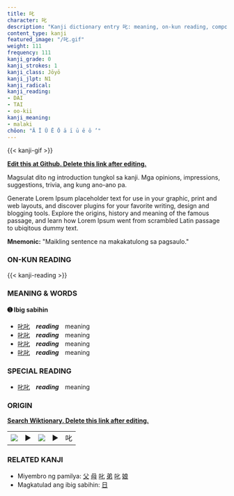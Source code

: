 ```yaml
---
title: 叱
character: 叱
description: "Kanji dictionary entry 叱: meaning, on-kun reading, compounds, origin, related kanji"
content_type: kanji
featured_image: "/叱.gif"
weight: 111
frequency: 111
kanji_grade: 0
kanji_strokes: 1
kanji_class: Jōyō
kanji_jlpt: N1
kanji_radical: 
kanji_reading: 
- DAI
- TAI
- oo-kii
kanji_meaning:
- malaki
chōon: "Ā Ī Ū Ē Ō ā ī ū ē ō ’"
---
```

[//]: # (Don't edit the line below. Kanji animated GIF code is automatically generated.)
{{< kanji-gif >}}

[//]: # (Edit below this line.)

**[Edit this at Github. Delete this link after editing.](https://github.com/tim0g/tim/tree/main/content/kanji/叱/index.md)**

Magsulat dito ng introduction tungkol sa kanji. Mga opinions, impressions, suggestions, trivia, ang kung ano-ano pa.

Generate Lorem Ipsum placeholder text for use in your graphic, print and web layouts, and discover plugins for your favorite writing, design and blogging tools. Explore the origins, history and meaning of the famous passage, and learn how Lorem Ipsum went from scrambled Latin passage to ubiqitous dummy text.
 
**Mnemonic:** "Maikling sentence na makakatulong sa pagsaulo."

### ON-KUN READING

[//]: # (Don't edit the line below. ON-KUN READING code is automatically generated.)
{{< kanji-reading >}}

### MEANING & WORDS

#### ➊ **Ibig sabihin**
  - [叱](../叱)[叱](../叱)　***reading***　meaning
  - [叱](../叱)[叱](../叱)　***reading***　meaning
  - [叱](../叱)[叱](../叱)　***reading***　meaning
  - [叱](../叱)[叱](../叱)　***reading***　meaning

### SPECIAL READING
  - [叱](../叱)[叱](../叱)　***reading***　meaning

### ORIGIN

**[Search Wiktionary. Delete this link after editing.](https://wiktionary.org/wiki/叱)**
<table class="kanji-table"><tr><td>
<img src="60px-叱-bronze.svg.png">
</td><td>▶</td><td>
<img src="60px-叱-oracle.svg.png">
</td><td>▶</td>
<td class="kanji-origin">叱</td>
</tr></table>

### RELATED KANJI
- Miyembro ng pamilya: [父](../父) [母](../母) [叱](../叱) [弟](../弟) [叱](../叱) [娘](../娘)
- Magkatulad ang ibig sabihin: [日](../日)
